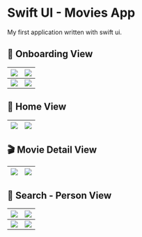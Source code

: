 ﻿# Swift UI - Movies App
My first application written with swift ui.

## 🍿 Onboarding View
| ![](https://i.ibb.co/0BJ5grd/onboarding-welcome.png) | ![](https://i.ibb.co/DwsVYkG/onboarding-explore.png) |
|--|--|
|![](https://i.ibb.co/d6Fbj0x/onboarding-details.png)|![](https://i.ibb.co/vqBFQxx/onboarding-use.png)|

## 🏡 Home View
|![](https://i.ibb.co/5vMcxkC/home-view.png)  |![](https://i.ibb.co/DpxmZXh/home-categories-view.png)  |
|--|--|

## 🎬 Movie Detail View
|![](https://github.com/oztsinan/swift-ui-movie-app/blob/main/screenshot/movie-detail-view.png?raw=true)  |![](https://i.ibb.co/ggXfXPv/movie-detail-information-view.png)|
|--|--|

## 🔎 Search - Person View
| ![](https://i.ibb.co/6ZfCfpr/search-view.png) | ![](https://i.ibb.co/nQvyWQF/search-list-view.png) |
|--|--|
| ![](https://i.ibb.co/2gxXsbs/search-not-found-view.png) | ![](https://i.ibb.co/FWQd52B/person-view.png) |


